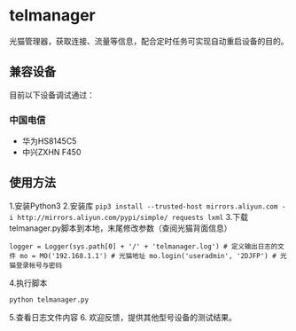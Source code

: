 # telmanager
光猫管理器，获取连接、流量等信息，配合定时任务可实现自动重启设备的目的。
## 兼容设备
目前以下设备调试通过：
### 中国电信
* 华为HS8145C5
* 中兴ZXHN F450
## 使用方法 
1.安装Python3
2.安装库
`
pip3 install --trusted-host mirrors.aliyun.com -i http://mirrors.aliyun.com/pypi/simple/ requests lxml
`
3.下载telmanager.py脚本到本地，末尾修改参数（查阅光猫背面信息）

`
logger = Logger(sys.path[0] + '/' + 'telmanager.log') # 定义输出日志的文件
mo = MO('192.168.1.1') # 光猫地址
mo.login('useradmin', '2DJFP') # 光猫登录帐号与密码
`

4.执行脚本

`
python telmanager.py
`

5.查看日志文件内容
6.
欢迎反馈，提供其他型号设备的测试结果。
